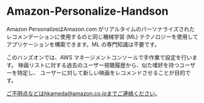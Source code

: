 # Amazon-Personalize-Handson

Amazon PersonalizeはAmazon.com がリアルタイムのパーソナライズされたレコメンデーションに使用するのと同じ機械学習 (ML) テクノロジーを使用してアプリケーションを構築できます。ML の専門知識は不要です。

このハンズオンでは、AWS マネージメントコンソールで手作業で設定を行います。
映画リストに対する過去のユーザー視聴履歴から、似た嗜好を持つユーザーを特定し、
ユーザーに対して新しい映画をレコメンドさせることが目的です。

ご不明点などはhkameda@amazon.co.jpまでご連絡ください。
